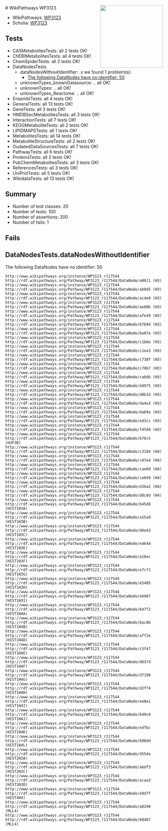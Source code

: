<img style="float: right; width: 200px" src="https://upload.wikimedia.org/wikipedia/commons/thumb/8/83/Wplogo_with_text_500.png/640px-Wplogo_with_text_500.png" />
# WikiPathways WP3123

* WikiPathways: [WP3123](https://new.wikipathways.org/pathways/WP3123)
* Scholia: [WP3123](https://scholia.toolforge.org/wikipathways/WP3123)
## Tests
* CASMetabolitesTests: all 2 tests OK!
* ChEBIMetabolitesTests: all 4 tests OK!
* ChemSpiderTests: all 2 tests OK!
* DataNodesTests
    * dataNodesWithoutIdentifier: .x we found 1 problem(s):
        * [The following DataNodes have no identifier: 50](#8792c50c)
    * unknownTypes_knownDatasource: .. all OK!
    * unknownTypes: .. all OK!
    * unknownTypes_Reactome: .. all OK!
* EnsemblTests: all 4 tests OK!
* GeneralTests: all 13 tests OK!
* GeneTests: all 3 tests OK!
* HMDBSecMetabolitesTests: all 3 tests OK!
* InteractionTests: all 7 tests OK!
* KEGGMetaboliteTests: all 2 tests OK!
* LIPIDMAPSTests: all 1 tests OK!
* MetabolitesTests: all 14 tests OK!
* MetaboliteStructureTests: all 2 tests OK!
* OudatedDataSourcesTests: all 7 tests OK!
* PathwayTests: all 6 tests OK!
* ProteinsTests: all 2 tests OK!
* PubChemMetabolitesTests: all 3 tests OK!
* ReferencesTests: all 3 tests OK!
* UniProtTests: all 5 tests OK!
* WikidataTests: all 13 tests OK!


## Summary

* Number of test classes: 20
* Number of tests: 100
* Number of assertions: 200
* Number of fails: 1

## Fails

<a name="8792c50c" />

## DataNodesTests.dataNodesWithoutIdentifier

The following DataNodes have no identifier: 50
```
http://www.wikipathways.org/instance/WP3123_r117544 http://rdf.wikipathways.org/Pathway/WP3123_r117544/DataNode/a0011 (H3)
http://www.wikipathways.org/instance/WP3123_r117544 http://rdf.wikipathways.org/Pathway/WP3123_r117544/DataNode/ab0d5 (H3)
http://www.wikipathways.org/instance/WP3123_r117544 http://rdf.wikipathways.org/Pathway/WP3123_r117544/DataNode/ac4e0 (H3)
http://www.wikipathways.org/instance/WP3123_r117544 http://rdf.wikipathways.org/Pathway/WP3123_r117544/DataNode/ae60b (H3)
http://www.wikipathways.org/instance/WP3123_r117544 http://rdf.wikipathways.org/Pathway/WP3123_r117544/DataNode/afe49 (H3)
http://www.wikipathways.org/instance/WP3123_r117544 http://rdf.wikipathways.org/Pathway/WP3123_r117544/DataNode/b7b94 (H3)
http://www.wikipathways.org/instance/WP3123_r117544 http://rdf.wikipathways.org/Pathway/WP3123_r117544/DataNode/be07e (H3)
http://www.wikipathways.org/instance/WP3123_r117544 http://rdf.wikipathways.org/Pathway/WP3123_r117544/DataNode/c1b6e (H3)
http://www.wikipathways.org/instance/WP3123_r117544 http://rdf.wikipathways.org/Pathway/WP3123_r117544/DataNode/c1ea3 (H3)
http://www.wikipathways.org/instance/WP3123_r117544 http://rdf.wikipathways.org/Pathway/WP3123_r117544/DataNode/c738f (H3)
http://www.wikipathways.org/instance/WP3123_r117544 http://rdf.wikipathways.org/Pathway/WP3123_r117544/DataNode/c78b7 (H3)
http://www.wikipathways.org/instance/WP3123_r117544 http://rdf.wikipathways.org/Pathway/WP3123_r117544/DataNode/ca6db (H3)
http://www.wikipathways.org/instance/WP3123_r117544 http://rdf.wikipathways.org/Pathway/WP3123_r117544/DataNode/d4975 (H3)
http://www.wikipathways.org/instance/WP3123_r117544 http://rdf.wikipathways.org/Pathway/WP3123_r117544/DataNode/d8b1d (H3)
http://www.wikipathways.org/instance/WP3123_r117544 http://rdf.wikipathways.org/Pathway/WP3123_r117544/DataNode/da4a3 (H3)
http://www.wikipathways.org/instance/WP3123_r117544 http://rdf.wikipathways.org/Pathway/WP3123_r117544/DataNode/dab9a (H3)
http://www.wikipathways.org/instance/WP3123_r117544 http://rdf.wikipathways.org/Pathway/WP3123_r117544/DataNode/ed3cc (H3)
http://www.wikipathways.org/instance/WP3123_r117544 http://rdf.wikipathways.org/Pathway/WP3123_r117544/DataNode/fdfd4 (H3)
http://www.wikipathways.org/instance/WP3123_r117544 http://rdf.wikipathways.org/Pathway/WP3123_r117544/DataNode/b76c5 (H3F3B)
http://www.wikipathways.org/instance/WP3123_r117544 http://rdf.wikipathways.org/Pathway/WP3123_r117544/DataNode/c3184 (H4)
http://www.wikipathways.org/instance/WP3123_r117544 http://rdf.wikipathways.org/Pathway/WP3123_r117544/DataNode/c87e4 (H4)
http://www.wikipathways.org/instance/WP3123_r117544 http://rdf.wikipathways.org/Pathway/WP3123_r117544/DataNode/cae69 (H4)
http://www.wikipathways.org/instance/WP3123_r117544 http://rdf.wikipathways.org/Pathway/WP3123_r117544/DataNode/ce049 (H4)
http://www.wikipathways.org/instance/WP3123_r117544 http://rdf.wikipathways.org/Pathway/WP3123_r117544/DataNode/d36a2 (H4)
http://www.wikipathways.org/instance/WP3123_r117544 http://rdf.wikipathways.org/Pathway/WP3123_r117544/DataNode/d8c8d (H4)
http://www.wikipathways.org/instance/WP3123_r117544 http://rdf.wikipathways.org/Pathway/WP3123_r117544/DataNode/b45d8 (HIST1H3A)
http://www.wikipathways.org/instance/WP3123_r117544 http://rdf.wikipathways.org/Pathway/WP3123_r117544/DataNode/a15a9 (HIST1H3B)
http://www.wikipathways.org/instance/WP3123_r117544 http://rdf.wikipathways.org/Pathway/WP3123_r117544/DataNode/d6e43 (HIST1H3C)
http://www.wikipathways.org/instance/WP3123_r117544 http://rdf.wikipathways.org/Pathway/WP3123_r117544/DataNode/e4644 (HIST1H3E)
http://www.wikipathways.org/instance/WP3123_r117544 http://rdf.wikipathways.org/Pathway/WP3123_r117544/DataNode/a16ec (HIST1H3F)
http://www.wikipathways.org/instance/WP3123_r117544 http://rdf.wikipathways.org/Pathway/WP3123_r117544/DataNode/e7cf1 (HIST1H3G)
http://www.wikipathways.org/instance/WP3123_r117544 http://rdf.wikipathways.org/Pathway/WP3123_r117544/DataNode/e5405 (HIST1H3H)
http://www.wikipathways.org/instance/WP3123_r117544 http://rdf.wikipathways.org/Pathway/WP3123_r117544/DataNode/eb987 (HIST1H3I)
http://www.wikipathways.org/instance/WP3123_r117544 http://rdf.wikipathways.org/Pathway/WP3123_r117544/DataNode/b47f2 (HIST1H4A)
http://www.wikipathways.org/instance/WP3123_r117544 http://rdf.wikipathways.org/Pathway/WP3123_r117544/DataNode/bac8b (HIST1H4B)
http://www.wikipathways.org/instance/WP3123_r117544 http://rdf.wikipathways.org/Pathway/WP3123_r117544/DataNode/aff2e (HIST1H4D)
http://www.wikipathways.org/instance/WP3123_r117544 http://rdf.wikipathways.org/Pathway/WP3123_r117544/DataNode/c5f47 (HIST1H4E)
http://www.wikipathways.org/instance/WP3123_r117544 http://rdf.wikipathways.org/Pathway/WP3123_r117544/DataNode/d637d (HIST1H4F)
http://www.wikipathways.org/instance/WP3123_r117544 http://rdf.wikipathways.org/Pathway/WP3123_r117544/DataNode/d7198 (HIST1H4G)
http://www.wikipathways.org/instance/WP3123_r117544 http://rdf.wikipathways.org/Pathway/WP3123_r117544/DataNode/d2ff4 (HIST1H4H)
http://www.wikipathways.org/instance/WP3123_r117544 http://rdf.wikipathways.org/Pathway/WP3123_r117544/DataNode/ee0e1 (HIST1H4I)
http://www.wikipathways.org/instance/WP3123_r117544 http://rdf.wikipathways.org/Pathway/WP3123_r117544/DataNode/b49c0 (HIST1H4J)
http://www.wikipathways.org/instance/WP3123_r117544 http://rdf.wikipathways.org/Pathway/WP3123_r117544/DataNode/e4fbc (HIST1H4K)
http://www.wikipathways.org/instance/WP3123_r117544 http://rdf.wikipathways.org/Pathway/WP3123_r117544/DataNode/b98dd (HIST1H4L)
http://www.wikipathways.org/instance/WP3123_r117544 http://rdf.wikipathways.org/Pathway/WP3123_r117544/DataNode/d554e (HIST2H3A)
http://www.wikipathways.org/instance/WP3123_r117544 http://rdf.wikipathways.org/Pathway/WP3123_r117544/DataNode/abdf3 (HIST2H3C)
http://www.wikipathways.org/instance/WP3123_r117544 http://rdf.wikipathways.org/Pathway/WP3123_r117544/DataNode/acaa3 (HIST2H3D)
http://www.wikipathways.org/instance/WP3123_r117544 http://rdf.wikipathways.org/Pathway/WP3123_r117544/DataNode/e9d7f (HIST4H4)
http://www.wikipathways.org/instance/WP3123_r117544 http://rdf.wikipathways.org/Pathway/WP3123_r117544/DataNode/a8296 (MLL4)
http://www.wikipathways.org/instance/WP3123_r117544 http://rdf.wikipathways.org/Pathway/WP3123_r117544/DataNode/b0487 (MLL4)
```

